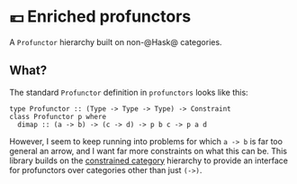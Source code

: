 # 💶 Enriched profunctors

A `Profunctor` hierarchy built on non-@Hask@ categories.

## What?

The standard `Profunctor` definition in `profunctors` looks like this:

```
type Profunctor :: (Type -> Type -> Type) -> Constraint
class Profunctor p where
  dimap :: (a -> b) -> (c -> d) -> p b c -> p a d
```

However, I seem to keep running into problems for which `a -> b` is far too
general an arrow, and I want far more constraints on what this can be. This
library builds on the [constrained category][constrained-category] hierarchy to
provide an interface for profunctors over categories other than just `(->)`.

[constrained-category]: https://github.com/i-am-tom/haskell/tree/main/constrained-categories
